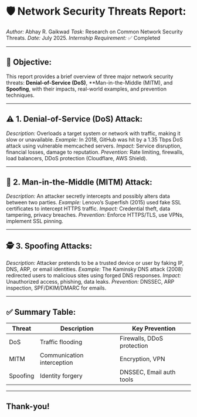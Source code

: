 # 🛡️ Network Security Threats Report:

*Author:* Abhay R. Gaikwad
*Task:* Research on Common Network Security Threats.
*Date:* July 2025.
*Internship Requirement:* ✅ Completed

---

## 🎯 Objective:

This report provides a brief overview of three major network security threats: **Denial-of-Service (DoS)**, **Man-in-the-Middle (MITM), and **Spoofing**, with their impacts,
 real-world examples, and prevention techniques.

---

## ⚠️ 1. Denial-of-Service (DoS) Attack:

*Description:* Overloads a target system or network with traffic, making it slow or unavailable. 
*Example:* In 2018, GitHub was hit by a 1.35 Tbps DoS attack using vulnerable memcached servers. 
*Impact:* Service disruption, financial losses, damage to reputation. 
*Prevention:* Rate limiting, firewalls, load balancers, DDoS protection (Cloudflare, AWS Shield).

---

## 👥 2. Man-in-the-Middle (MITM) Attack:

*Description:* An attacker secretly intercepts and possibly alters data between two parties. 
*Example:* Lenovo’s Superfish (2015) used fake SSL certificates to intercept HTTPS traffic. 
*Impact:* Credential theft, data tampering, privacy breaches. 
*Prevention:* Enforce HTTPS/TLS, use VPNs, implement SSL pinning.

---

## 🕵️ 3. Spoofing Attacks:

*Description:* Attacker pretends to be a trusted device or user by faking IP, DNS, ARP, or email identities. 
*Example:* The Kaminsky DNS attack (2008) redirected users to malicious sites using forged DNS responses. 
*Impact:* Unauthorized access, phishing, data leaks. 
*Prevention:* DNSSEC, ARP inspection, SPF/DKIM/DMARC for emails.

---

## ✅ Summary Table:

| Threat   | Description                    | Key Prevention              |
|----------|--------------------------------|-----------------------------|
| DoS      | Traffic flooding               | Firewalls, DDoS protection  |
| MITM     | Communication interception     | Encryption, VPN             |
| Spoofing | Identity forgery               | DNSSEC, Email auth tools    |

---
## Thank-you!

